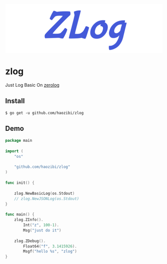 ![logo](logo.png)


# zlog

Just Log Basic On [zerolog](https://github.com/rs/zerolog)

## Install

```shell
$ go get -u github.com/haozibi/zlog
```

## Demo

```go
package main

import (
	"os"

	"github.com/haozibi/zlog"
)

func init() {

	zlog.NewBasicLog(os.Stdout)
	// zlog.NewJSONLog(os.Stdout)
}

func main() {
	zlog.ZInfo().
		Int("z", 100-1).
		Msg("just do it")

	zlog.ZDebug().
		Float64("f", 3.1415926).
		Msgf("hello %s", "zlog")
}
```
